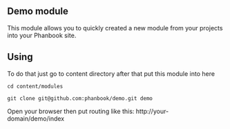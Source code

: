 ## Demo module

This module allows you to quickly created a new module from your projects into your Phanbook site.


## Using

To do that just go to content directory after that put this module into here


```
cd content/modules

git clone git@github.com:phanbook/demo.git demo

```

Open your browser then put routing like this: http://your-domain/demo/index
